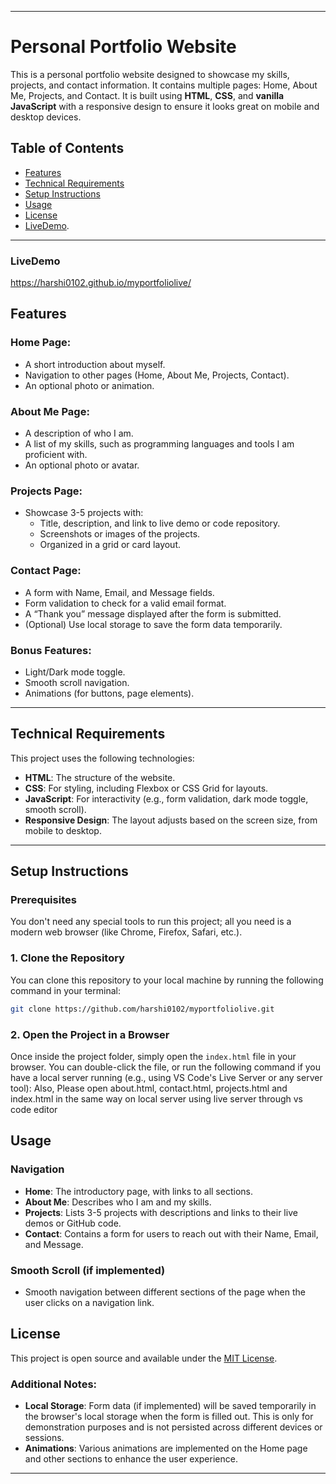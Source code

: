 
---

# Personal Portfolio Website

This is a personal portfolio website designed to showcase my skills, projects, and contact information. It contains multiple pages: Home, About Me, Projects, and Contact. It is built using **HTML**, **CSS**, and **vanilla JavaScript** with a responsive design to ensure it looks great on mobile and desktop devices.

## Table of Contents
- [Features](#features)
- [Technical Requirements](#technical-requirements)
- [Setup Instructions](#setup-instructions)
- [Usage](#usage)
- [License](#license)
- [LiveDemo](#LiveDemo).

---
### LiveDemo 
https://harshi0102.github.io/myportfoliolive/


## Features

### Home Page:
- A short introduction about myself.
- Navigation to other pages (Home, About Me, Projects, Contact).
- An optional photo or animation.
  
### About Me Page:
- A description of who I am.
- A list of my skills, such as programming languages and tools I am proficient with.
- An optional photo or avatar.

### Projects Page:
- Showcase 3-5 projects with:
  - Title, description, and link to live demo or code repository.
  - Screenshots or images of the projects.
  - Organized in a grid or card layout.

### Contact Page:
- A form with Name, Email, and Message fields.
- Form validation to check for a valid email format.
- A “Thank you” message displayed after the form is submitted.
- (Optional) Use local storage to save the form data temporarily.

### Bonus Features:
- Light/Dark mode toggle.
- Smooth scroll navigation.
- Animations (for buttons, page elements).

---

## Technical Requirements

This project uses the following technologies:
- **HTML**: The structure of the website.
- **CSS**: For styling, including Flexbox or CSS Grid for layouts.
- **JavaScript**: For interactivity (e.g., form validation, dark mode toggle, smooth scroll).
- **Responsive Design**: The layout adjusts based on the screen size, from mobile to desktop.
  
---

## Setup Instructions

### Prerequisites

You don't need any special tools to run this project; all you need is a modern web browser (like Chrome, Firefox, Safari, etc.). 

### 1. Clone the Repository

You can clone this repository to your local machine by running the following command in your terminal:

```bash
git clone https://github.com/harshi0102/myportfoliolive.git
```


### 2. Open the Project in a Browser

Once inside the project folder, simply open the `index.html` file in your browser. You can double-click the file, or run the following command if you have a local server running (e.g., using VS Code's Live Server or any server tool):
Also, Please open about.html, contact.html, projects.html and index.html in the same way on local server using live server through vs code editor

## Usage

### Navigation
- **Home**: The introductory page, with links to all sections.
- **About Me**: Describes who I am and my skills.
- **Projects**: Lists 3-5 projects with descriptions and links to their live demos or GitHub code.
- **Contact**: Contains a form for users to reach out with their Name, Email, and Message.

### Smooth Scroll (if implemented)
- Smooth navigation between different sections of the page when the user clicks on a navigation link.

## License

This project is open source and available under the [MIT License](LICENSE).


### Additional Notes:
- **Local Storage**: Form data (if implemented) will be saved temporarily in the browser's local storage when the form is filled out. This is only for demonstration purposes and is not persisted across different devices or sessions.
- **Animations**: Various animations are implemented on the Home page and other sections to enhance the user experience.

---
